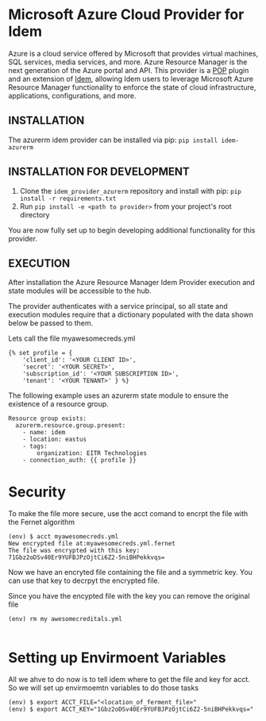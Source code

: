 # Microsoft Azure Cloud Provider for Idem

Azure is a cloud service offered by Microsoft that provides virtual machines, SQL services, media services, and more.
Azure Resource Manager is the next generation of the Azure portal and API. This provider is a [POP](https://gitlab.com/saltstack/pop/pop)
plugin and an extension of [Idem](https://gitlab.com/saltstack/pop/idem), allowing Idem users to leverage Microsoft
Azure Resource Manager functionality to enforce the state of cloud infrastructure, applications, configurations, and
more.

## INSTALLATION
The azurerm idem provider can be installed via pip:
`pip install idem-azurerm`

## INSTALLATION FOR DEVELOPMENT
1. Clone the `idem_provider_azurerm` repository and install with pip:
`pip install -r requirements.txt`
2. Run `pip install -e <path to provider>` from your project's root directory

You are now fully set up to begin developing additional functionality for this provider.

## EXECUTION
After installation the Azure Resource Manager Idem Provider execution and state modules will be accessible to the hub.

The provider authenticates with a service principal, so all state and execution modules require that a dictionary
populated with the data shown below be passed to them.

Lets call the file myawesomecreds.yml 
```
{% set profile = {
    'client_id': '<YOUR CLIENT ID>',
    'secret': '<YOUR SECRET>',
    'subscription_id': '<YOUR SUBSCRIPTION ID>',
    'tenant': '<YOUR TENANT>' } %}
```
The following example uses an azurerm state module to ensure the existence of a resource group.
```
Resource group exists:
  azurerm.resource.group.present:
    - name: idem
    - location: eastus
    - tags:
        organization: EITR Technologies
    - connection_auth: {{ profile }}
```

# Security 
 
To make the file more secure, use the acct comand to encrpt the file with the Fernet algorithm  

~~~
(env) $ acct myawesomecreds.yml 
New encrypted file at:myawesomecreds.yml.fernet
The file was encrypted with this key:
71Gbz2oDSv40Er9YUFBJPzOjtCi6Z2-5niBHPekkvqs=
~~~
Now we have an encryted file containing the file and a symmetric key. You can use that key to decrpyt the encrypted file.

Since you have the encypted file with the key you can remove the original file 

~~~
(env) rm my awesomecreditals.yml
 
~~~

 # Setting up Envirmoent Variables

 All we ahve to do now is to tell idem where to get the file and key for acct. So we will set up envirmoemtn variables to do those tasks 

~~~
(env) $ export ACCT_FILE="<location_of_ferment_file>"
(env) $ export ACCT_KEY="1Gbz2oDSv40Er9YUFBJPzOjtCi6Z2-5niBHPekkvqs="
~~~


